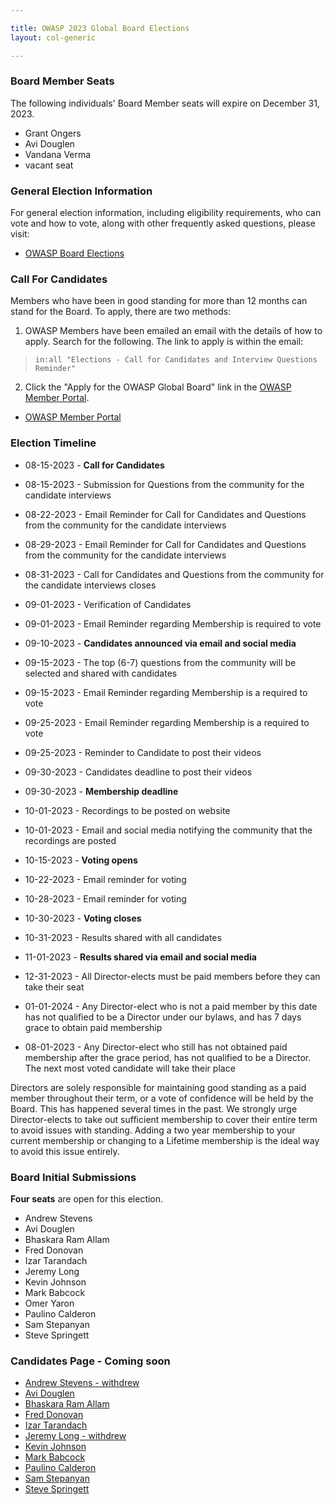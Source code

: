 ```yaml
---

title: OWASP 2023 Global Board Elections
layout: col-generic

---
```


<style>
  table th, table td, table tr {
    padding: 15 px;
    border: none;
}
</style>

### Board Member Seats

The following individuals' Board Member seats will expire on December 31, 2023.

- Grant Ongers
- Avi Douglen
- Vandana Verma
- vacant seat

### General Election Information

For general election information, including eligibility requirements, who can vote and how to vote, along with other frequently
asked questions, please visit:

- [OWASP Board Elections](/www-board/elections)

### Call For Candidates

Members who have been in good standing for more than 12 months can stand for the Board. To apply, there are two methods:

1. OWASP Members have been emailed an email with the details of how to apply. Search for the following. The link to apply is within the email:

> ```in:all "Elections - Call for Candidates and Interview Questions Reminder"```

2. Click the "Apply for the OWASP Global Board" link in the [OWASP Member Portal](https://members.owasp.org/).

- [OWASP Member Portal](https://members.owasp.org/)

### Election Timeline

- 08-15-2023 - **Call for Candidates**
- 08-15-2023 - Submission for Questions from the community for the candidate interviews
- 08-22-2023 - Email Reminder for Call for Candidates and Questions from the community for the candidate interviews
- 08-29-2023 - Email Reminder for Call for Candidates and Questions from the community for the candidate interviews
- 08-31-2023 - Call for Candidates and Questions from the community for the candidate interviews closes

- 09-01-2023 - Verification of Candidates
- 09-01-2023 - Email Reminder regarding Membership is required to vote
- 09-10-2023 - **Candidates announced via email and social media**
- 09-15-2023 - The top (6-7) questions from the community will be selected and shared with candidates
- 09-15-2023 - Email Reminder regarding Membership is a required to vote
- 09-25-2023 - Email Reminder regarding Membership is a required to vote
- 09-25-2023 - Reminder to Candidate to post their videos
- 09-30-2023 - Candidates deadline to post their videos
- 09-30-2023 - **Membership deadline**

- 10-01-2023 - Recordings to be posted on website
- 10-01-2023 - Email and social media notifying the community that the recordings are posted
- 10-15-2023 - **Voting opens**
- 10-22-2023 - Email reminder for voting
- 10-28-2023 - Email reminder for voting
- 10-30-2023 - **Voting closes**
- 10-31-2023 - Results shared with all candidates
- 11-01-2023 - **Results shared via email and social media**
- 12-31-2023 - All Director-elects must be paid members before they can take their seat
- 01-01-2024 - Any Director-elect who is not a paid member by this date has not qualified to be a Director under our bylaws, and has 7 days grace to obtain paid membership
- 08-01-2023 - Any Director-elect who still has not obtained paid membership after the grace period, has not qualified to be a Director. The next most voted candidate will take their place

Directors are solely responsible for maintaining good standing as a paid member throughout their term, or a vote of confidence will be held by the Board. This has happened several times in the past. We strongly urge Director-elects to take out sufficient membership to cover their entire term to avoid issues with standing. Adding a two year membership to your current membership or changing to a Lifetime membership is the ideal way to avoid this issue entirely.

### Board Initial Submissions

**Four seats** are open for this election.

- Andrew Stevens
- Avi Douglen
- Bhaskara Ram Allam
- Fred Donovan
- Izar Tarandach
- Jeremy Long
- Kevin	Johnson
- Mark Babcock
- Omer Yaron
- Paulino Calderon
- Sam	Stepanyan
- Steve Springett

### Candidates Page - Coming soon

- [Andrew Stevens - withdrew](https://owasp.org/www-board-candidates/2023/andrew_stevens)
- [Avi Douglen](https://owasp.org/www-board-candidates/2023/avi_douglen)
- [Bhaskara Ram Allam](https://owasp.org/www-board-candidates/2023/bhaskara_ram_allam)
- [Fred Donovan](https://owasp.org/www-board-candidates/2023/fred_donovan)
- [Izar Tarandach](https://owasp.org/www-board-candidates/2023/izar_tarandach)
- [Jeremy Long - withdrew](https://owasp.org/www-board-candidates/2023/jeremy_long)
- [Kevin Johnson](https://owasp.org/www-board-candidates/2023/kevin_johnson)
- [Mark Babcock](https://owasp.org/www-board-candidates/2023/mark_babcock)
- [Paulino Calderon](https://owasp.org/www-board-candidates/2023/paulino_calderon)
- [Sam Stepanyan](https://owasp.org/www-board-candidates/2023/sam_stepanyan)
- [Steve Springett](https://owasp.org/www-board-candidates/2023/steve_springett)
  



  

